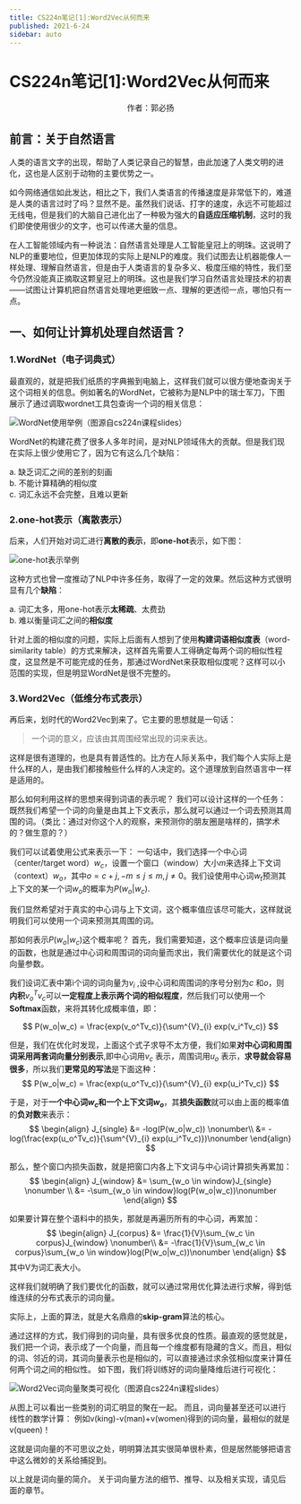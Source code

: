 ```yaml
---
title: CS224n笔记[1]:Word2Vec从何而来
published: 2021-6-24
sidebar: auto
---
```


# CS224n笔记[1]:Word2Vec从何而来

<center>作者：郭必扬</center>

## 前言：关于自然语言
人类的语言文字的出现，帮助了人类记录自己的智慧，由此加速了人类文明的进化，这也是人区别于动物的主要优势之一。

如今网络通信如此发达，相比之下，我们人类语言的传播速度是非常低下的，难道是人类的语言过时了吗？显然不是。虽然我们说话、打字的速度，永远不可能超过无线电，但是我们的大脑自己进化出了一种极为强大的**自适应压缩机制**，这时的我们即使使用很少的文字，也可以传递大量的信息。

在人工智能领域内有一种说法：自然语言处理是人工智能皇冠上的明珠。这说明了NLP的重要地位，但更加体现的实际上是NLP的难度。我们试图去让机器能像人一样处理、理解自然语言，但是由于人类语言的复杂多义、极度压缩的特性，我们至今仍然没能真正摘取这颗皇冠上的明珠。这也是我们学习自然语言处理技术的初衷——试图让计算机把自然语言处理地更细致一点、理解的更透彻一点，哪怕只有一点。

## 一、如何让计算机处理自然语言？

### 1.WordNet（电子词典式）
最直观的，就是把我们纸质的字典搬到电脑上，这样我们就可以很方便地查询关于这个词相关的信息。例如著名的WordNet，它被称为是NLP中的瑞士军刀，下图展示了通过调取wordnet工具包查询一个词的相关信息：

![WordNet使用举例（图源自cs224n课程slides）](https://cdn.jsdelivr.net/gh/beyondguo/mdnice_pictures/2021-6-24/1624547562774-image.png)


WordNet的构建花费了很多人多年时间，是对NLP领域伟大的贡献。但是我们现在实际上很少使用它了，因为它有这么几个缺陷：

a. 缺乏词汇之间的差别的刻画 \
b. 不能计算精确的相似度 \
c. 词汇永远不会完整，且难以更新

### 2.one-hot表示（离散表示）
后来，人们开始对词汇进行**离散的表示**，即**one-hot**表示，如下图：

![one-hot表示举例](https://cdn.jsdelivr.net/gh/beyondguo/mdnice_pictures/2021-6-24/1624547595372-image.png)



这种方式也曾一度推动了NLP中许多任务，取得了一定的效果。然后这种方式很明显有几个**缺陷**：

a. 词汇太多，用one-hot表示**太稀疏**、太费劲 \
b. 难以衡量词汇之间的**相似度**

针对上面的相似度的问题，实际上后面有人想到了使用**构建词语相似度表**（word-similarity table）的方式来解决，这样首先需要人工得确定每两个词的相似性程度，这显然是不可能完成的任务，那通过WordNet来获取相似度呢？这样可以小范围的实现，但是明显WordNet是很不完整的。

### 3.Word2Vec（低维分布式表示）
再后来，划时代的Word2Vec到来了。它主要的思想就是一句话：
> 一个词的意义，应该由其周围经常出现的词来表达。

这样是很有道理的，也是具有普适性的。比方在人际关系中，我们每个人实际上是什么样的人，是由我们都接触些什么样的人决定的。这个道理放到自然语言中一样是适用的。

那么如何利用这样的思想来得到词语的表示呢？
我们可以设计这样的一个任务：
既然我们希望一个词的向量是由其上下文表示，那么就可以通过一个词去预测其周围的词。（类比：通过对你这个人的观察，来预测你的朋友圈是啥样的，搞学术的？做生意的？）

我们可以试着使用公式来表示一下：
  一句话中，我们选择一个中心词（center/target word）$w_c$，设置一个窗口（window）大小$m$来选择上下文词（context）$w_o$，其中$o=c+j,-m \le j \le m, j \ne 0$。我们设使用中心词$w_t$预测其上下文的某一个词$w_o$的概率为$P(w_o|w_c)$.

我们显然希望对于真实的中心词与上下文词，这个概率值应该尽可能大，这样就说明我们可以使用一个词来预测其周围的词。

那如何表示$P(w_o|w_c)$这个概率呢？
首先，我们需要知道，这个概率应该是词向量的函数，也就是通过中心词和周围词的词向量而求出，我们需要优化的就是这个词向量参数。

我们设词汇表中第i个词的词向量为$v_i$ ,设中心词和周围词的序号分别为$c$ 和$o$，则**内积**$v_o^Tv_c$可以**一定程度上表示两个词的相似程度**，然后我们可以使用一个**Softmax**函数，来将其转化成概率值，即：

$$
P(w_o|w_c) = \frac{exp(v_o^Tv_c)}{\sum^{V}_{i} exp(v_i^Tv_c)}
$$


但是，我们在优化时发现，上面这个式子求导不太方便，我们如果**对中心词和周围词采用两套词向量分别表示**,即中心词用$v_c$ 表示，周围词用$u_o$ 表示，**求导就会容易很多**，所以我们**更常见的写法**是下面这种：
$$
P(w_o|w_c) = \frac{exp(u_o^Tv_c)}{\sum^{V}_{i} exp(u_i^Tv_c)}
$$

于是，对于**一个中心词$w_c$和一个上下文词$w_o$**，其**损失函数**就可以由上面的概率值的**负对数**来表示：
$$
\begin{align}
J_{single} &= -log(P(w_o|w_c)) \nonumber\\
 &= -log(\frac{exp(u_o^Tv_c)}{\sum^{V}_{i} exp(u_i^Tv_c)})\nonumber
\end{align}
$$

那么，整个窗口内损失函数，就是把窗口内各上下文词与中心词计算损失再累加：
$$
\begin{align}
J_{window} &= \sum_{w_o \in window}J_{single} \nonumber \\
 &= -\sum_{w_o \in window}log(P(w_o|w_c))\nonumber 
\end{align}
$$

如果要计算在整个语料中的损失，那就是再遍历所有的中心词，再累加：
$$
\begin{align}
J_{corpus} &= \frac{1}{V}\sum_{w_c \in corpus}J_{window} \nonumber\\
 &= -\frac{1}{V}\sum_{w_c \in corpus}\sum_{w_o \in window}log(P(w_o|w_c))\nonumber
\end{align}
$$
其中V为词汇表大小。

这样我们就明确了我们要优化的函数，就可以通过常用优化算法进行求解，得到低维连续的分布式表示的词向量。

实际上，上面的算法，就是大名鼎鼎的**skip-gram**算法的核心。


通过这样的方式，我们得到的词向量，具有很多优良的性质。最直观的感觉就是，我们把一个词，表示成了一个向量，而且每一个维度都有隐藏的含义。而且，相似的词、邻近的词，其词向量表示也是相似的，可以直接通过求余弦相似度来计算任何两个词之间的相似性。
如下图，我们将训练好的词向量降维后进行可视化：

![Word2Vec词向量聚类可视化（图源自cs224n课程slides）](https://cdn.jsdelivr.net/gh/beyondguo/mdnice_pictures/2021-6-24/1624547625837-image.png)


从图上可以看出一些类别的词汇明显的聚在一起。
而且，词向量甚至还可以进行线性的数学计算：
例如v(king)-v(man)+v(women)得到的词向量，最相似的就是v(queen)！

这就是词向量的不可思议之处，明明算法其实很简单很朴素，但是居然能够把语言中这么微妙的关系给捕捉到。

以上就是词向量的简介。
关于词向量方法的细节、推导、以及相关实现，请见后面的章节。



